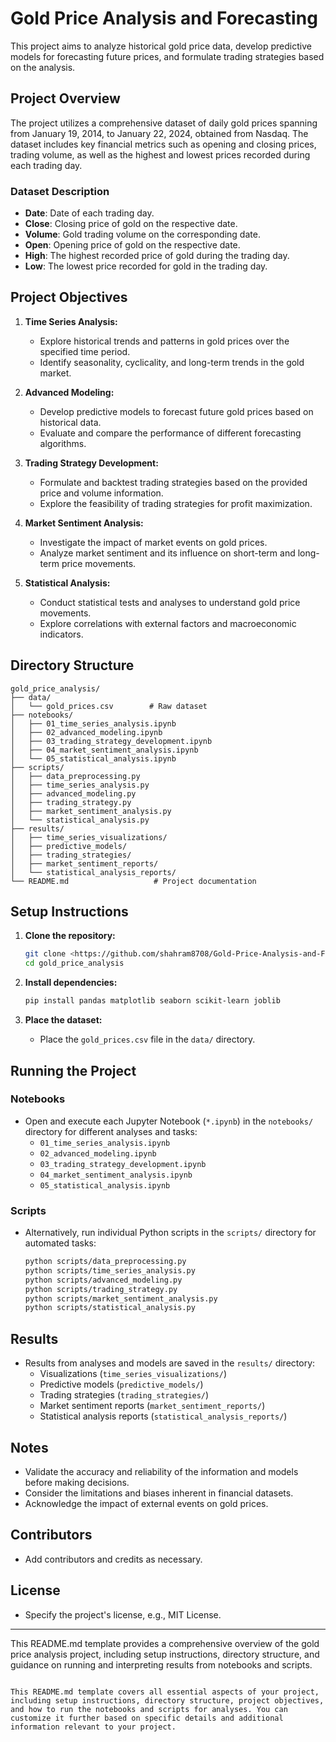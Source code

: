 # Gold Price Analysis and Forecasting

This project aims to analyze historical gold price data, develop predictive models for forecasting future prices, and formulate trading strategies based on the analysis.

## Project Overview

The project utilizes a comprehensive dataset of daily gold prices spanning from January 19, 2014, to January 22, 2024, obtained from Nasdaq. The dataset includes key financial metrics such as opening and closing prices, trading volume, as well as the highest and lowest prices recorded during each trading day.

### Dataset Description

- **Date**: Date of each trading day.
- **Close**: Closing price of gold on the respective date.
- **Volume**: Gold trading volume on the corresponding date.
- **Open**: Opening price of gold on the respective date.
- **High**: The highest recorded price of gold during the trading day.
- **Low**: The lowest price recorded for gold in the trading day.

## Project Objectives

1. **Time Series Analysis:**
   - Explore historical trends and patterns in gold prices over the specified time period.
   - Identify seasonality, cyclicality, and long-term trends in the gold market.

2. **Advanced Modeling:**
   - Develop predictive models to forecast future gold prices based on historical data.
   - Evaluate and compare the performance of different forecasting algorithms.

3. **Trading Strategy Development:**
   - Formulate and backtest trading strategies based on the provided price and volume information.
   - Explore the feasibility of trading strategies for profit maximization.

4. **Market Sentiment Analysis:**
   - Investigate the impact of market events on gold prices.
   - Analyze market sentiment and its influence on short-term and long-term price movements.

5. **Statistical Analysis:**
   - Conduct statistical tests and analyses to understand gold price movements.
   - Explore correlations with external factors and macroeconomic indicators.

## Directory Structure

```
gold_price_analysis/
├── data/
│   └── gold_prices.csv        # Raw dataset
├── notebooks/
│   ├── 01_time_series_analysis.ipynb
│   ├── 02_advanced_modeling.ipynb
│   ├── 03_trading_strategy_development.ipynb
│   ├── 04_market_sentiment_analysis.ipynb
│   └── 05_statistical_analysis.ipynb
├── scripts/
│   ├── data_preprocessing.py
│   ├── time_series_analysis.py
│   ├── advanced_modeling.py
│   ├── trading_strategy.py
│   ├── market_sentiment_analysis.py
│   └── statistical_analysis.py
├── results/
│   ├── time_series_visualizations/
│   ├── predictive_models/
│   ├── trading_strategies/
│   ├── market_sentiment_reports/
│   └── statistical_analysis_reports/
└── README.md                   # Project documentation
```

## Setup Instructions

1. **Clone the repository:**
   ```bash
   git clone <https://github.com/shahram8708/Gold-Price-Analysis-and-Forecasting>
   cd gold_price_analysis
   ```

2. **Install dependencies:**
   ```bash
   pip install pandas matplotlib seaborn scikit-learn joblib
   ```

3. **Place the dataset:**
   - Place the `gold_prices.csv` file in the `data/` directory.

## Running the Project

### Notebooks

- Open and execute each Jupyter Notebook (`*.ipynb`) in the `notebooks/` directory for different analyses and tasks:
  - `01_time_series_analysis.ipynb`
  - `02_advanced_modeling.ipynb`
  - `03_trading_strategy_development.ipynb`
  - `04_market_sentiment_analysis.ipynb`
  - `05_statistical_analysis.ipynb`

### Scripts

- Alternatively, run individual Python scripts in the `scripts/` directory for automated tasks:
  ```bash
  python scripts/data_preprocessing.py
  python scripts/time_series_analysis.py
  python scripts/advanced_modeling.py
  python scripts/trading_strategy.py
  python scripts/market_sentiment_analysis.py
  python scripts/statistical_analysis.py
  ```

## Results

- Results from analyses and models are saved in the `results/` directory:
  - Visualizations (`time_series_visualizations/`)
  - Predictive models (`predictive_models/`)
  - Trading strategies (`trading_strategies/`)
  - Market sentiment reports (`market_sentiment_reports/`)
  - Statistical analysis reports (`statistical_analysis_reports/`)

## Notes

- Validate the accuracy and reliability of the information and models before making decisions.
- Consider the limitations and biases inherent in financial datasets.
- Acknowledge the impact of external events on gold prices.

## Contributors

- Add contributors and credits as necessary.

## License

- Specify the project's license, e.g., MIT License.

---

This README.md template provides a comprehensive overview of the gold price analysis project, including setup instructions, directory structure, and guidance on running and interpreting results from notebooks and scripts.
```

This README.md template covers all essential aspects of your project, including setup instructions, directory structure, project objectives, and how to run the notebooks and scripts for analyses. You can customize it further based on specific details and additional information relevant to your project.